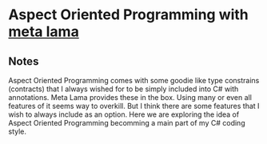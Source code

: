 # Aspect Oriented Programming with [meta lama](https://metalama.net/)

## Notes

Aspect Oriented Programming comes with some goodie like type constrains (contracts) that I always wished for to be simply included into C# with annotations. Meta Lama provides these in the box. Using many or even all features of it seems way to overkill. But I think there are some features that I wish to always include as an option. Here we are exploring the idea of Aspect Oriented Programming becomming a main part of my C# coding style.
